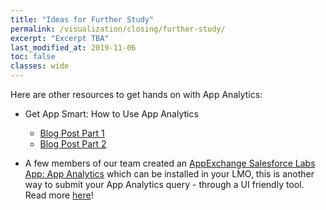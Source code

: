 ```yaml
---
title: "Ideas for Further Study"
permalink: /visualization/closing/further-study/
excerpt: "Excerpt TBA"
last_modified_at: 2019-11-06
toc: false
classes: wide
---
```



Here are other resources to get hands on with App Analytics: 

* Get App Smart: How to Use App Analytics 
    * [Blog Post Part 1](https://medium.com/inside-the-salesforce-ecosystem/get-app-smart-how-to-use-appexchange-app-analytics-bd0751c68ca6)
    * [Blog Post Part 2](https://medium.com/inside-the-salesforce-ecosystem/get-app-smart-how-to-use-appexchange-app-analytics-part-2-806ab40f5db2)


* A few members of our team created an [AppExchange Salesforce Labs App: App Analytics](https://appexchange.salesforce.com/appxListingDetail?listingId=a0N3A00000G0nUXUAZ)
 which can be installed in your LMO, this is another way to submit your App Analytics query - through a UI friendly tool. Read more [here](https://quip.com/NUH8Am1BVbR3)! 

    

